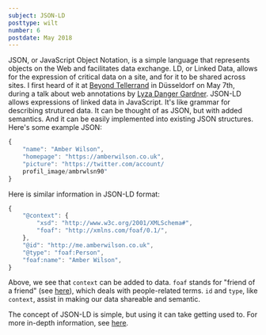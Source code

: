 ```yaml
---
subject: JSON-LD
posttype: wilt
number: 6
postdate: May 2018
---
```


JSON, or JavaScript Object Notation, is a simple language that represents objects on the Web and facilitates data exchange. LD, or Linked Data, allows for the expression of critical data on a site, and for it to be shared across sites. I first heard of it at [Beyond Tellerrand](https://beyondtellerrand.com/events/duesseldorf-2018/speakers) in Düsseldorf on May 7th, during a talk about web annotations by [Lyza Danger Gardner](https://lyza.com). JSON-LD allows expressions of linked data in JavaScript. It's like grammar for describing strutured data. It can be thought of as JSON, but with added semantics. And it can be easily implemented into existing JSON structures. Here's some example JSON:

```js
{
    "name": "Amber Wilson",
    "homepage": "https://amberwilson.co.uk",
    "picture": "https://twitter.com/account/
    profil_image/ambrwlsn90"
}
```

Here is similar information in JSON-LD format:

```js
{
    "@context": {
        "xsd": "http://www.w3c.org/2001/XMLSchema#",
        "foaf": "http://xmlns.com/foaf/0.1/",
    },
    "@id": "http://me.amberwilson.co.uk",
    "@type": "foaf:Person",
    "foaf:name": "Amber Wilson",
}
```

Above, we see that `context` can be added to data. `foaf` stands for "friend of a friend" (see [here](http://www.foaf-project.org/)), which deals with people-related terms. `id` and `type`, like `context`, assist in making our data shareable and semantic.

The concept of JSON-LD is simple, but using it can take getting used to. For more in-depth information, see [here](https://json-ld.org/primer/latest/).
